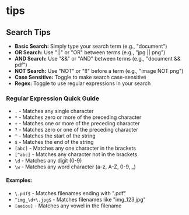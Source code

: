 # tips

## Search Tips

* **Basic Search:** Simply type your search term (e.g., "document")
* **OR Search:** Use "||" or "OR" between terms (e.g., "jpg || png")
* **AND Search:** Use "&&" or "AND" between terms (e.g., "document && pdf")
* **NOT Search:** Use "NOT" or "!!" before a term (e.g., "image NOT png")
* **Case Sensitive:** Toggle to make search case-sensitive
* **Regex:** Toggle to use regular expressions in your search

### Regular Expression Quick Guide

*   `.` - Matches any single character
*   `*` - Matches zero or more of the preceding character
*   `+` - Matches one or more of the preceding character
*   `?` - Matches zero or one of the preceding character
*   `^` - Matches the start of the string
*   `$` - Matches the end of the string
*   `[abc]` - Matches any one character in the brackets
*   `[^abc]` - Matches any character not in the brackets
*   `\d` - Matches any digit (0-9)
*   `\w` - Matches any word character (a-z, A-Z, 0-9, \_)

#### Examples:

*   `\.pdf$` - Matches filenames ending with ".pdf"
*   `^img_\d+\.jpg$` - Matches filenames like "img\_123.jpg"
*   `[aeiou]` - Matches any vowel in the filename